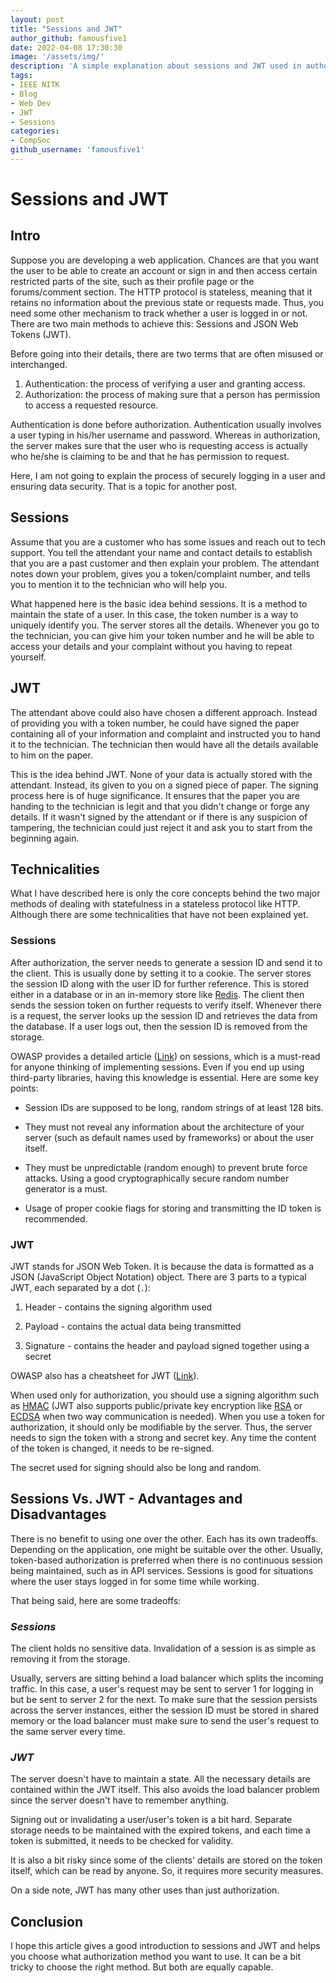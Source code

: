 ```yaml
---
layout: post
title: "Sessions and JWT"
author_github: famousfive1
date: 2022-04-08 17:30:30
image: '/assets/img/'
description: 'A simple explanation about sessions and JWT used in authorization'
tags:
- IEEE NITK
- Blog
- Web Dev
- JWT
- Sessions
categories:
- CompSoc
github_username: 'famousfive1'
---
```


# __Sessions and JWT__

## __Intro__

Suppose you are developing a web application. Chances are that you want the user to be able to create an account or sign in and then access certain restricted parts of the site, such as their profile page or the forums/comment section. The HTTP protocol is stateless, meaning that it retains no information about the previous state or requests made. Thus, you need some other mechanism to track whether a user is logged in or not. There are two main methods to achieve this: Sessions and JSON Web Tokens (JWT).

Before going into their details, there are two terms that are often misused or interchanged.
1. Authentication: the process of verifying a user and granting access.
2. Authorization: the process of making sure that a person has permission to access a requested resource.

Authentication is done before authorization. Authentication usually involves a user typing in his/her username and password. Whereas in authorization, the server makes sure that the user who is requesting access is actually who he/she is claiming to be and that he has permission to request.

Here, I am not going to explain the process of securely logging in a user and ensuring data security. That is a topic for another post.

## __Sessions__

Assume that you are a customer who has some issues and reach out to tech support. You tell the attendant your name and contact details to establish that you are a past customer and then explain your problem. The attendant notes down your problem, gives you a token/complaint number, and tells you to mention it to the technician who will help you.

What happened here is the basic idea behind sessions. It is a method to maintain the state of a user. In this case, the token number is a way to uniquely identify you. The server stores all the details. Whenever you go to the technician, you can give him your token number and he will be able to access your details and your complaint without you having to repeat yourself.

## __JWT__

The attendant above could also have chosen a different approach. Instead of providing you with a token number, he could have signed the paper containing all of your information and complaint and instructed you to hand it to the technician. The technician then would have all the details available to him on the paper.

This is the idea behind JWT. None of your data is actually stored with the attendant. Instead, its given to you on a signed piece of paper. The signing process here is of huge significance. It ensures that the paper you are handing to the technician is legit and that you didn't change or forge any details. If it wasn't signed by the attendant or if there is any suspicion of tampering, the technician could just reject it and ask you to start from the beginning again.

## __Technicalities__

What I have described here is only the core concepts behind the two major methods of dealing with statefulness in a stateless protocol like HTTP. Although there are some technicalities that have not been explained yet.

### __Sessions__

After authorization, the server needs to generate a session ID and send it to the client. This is usually done by setting it to a cookie. The server stores the session ID along with the user ID for further reference. This is stored either in a database or in an in-memory store like [Redis](https://redis.io/). The client then sends the session token on further requests to verify itself. Whenever there is a request, the server looks up the session ID and retrieves the data from the database. If a user logs out, then the session ID is removed from the storage.


OWASP provides a detailed article ([Link](https://cheatsheetseries.owasp.org/cheatsheets/Session_Management_Cheat_Sheet.html)) on sessions, which is a must-read for anyone thinking of implementing sessions. Even if you end up using third-party libraries, having this knowledge is essential. Here are some key points:

- Session IDs are supposed to be long, random strings of at least 128 bits.

- They must not reveal any information about the architecture of your server (such as default names used by frameworks) or about the user itself.

- They must be unpredictable (random enough) to prevent brute force attacks. Using a good cryptographically secure random number generator is a must.

- Usage of proper cookie flags for storing and transmitting the ID token is recommended.


### __JWT__

JWT stands for JSON Web Token. It is because the data is formatted as a JSON (JavaScript Object Notation) object. There are 3 parts to a typical JWT, each separated by a dot (`.`):

1. Header - contains the signing algorithm used

2. Payload - contains the actual data being transmitted

3. Signature - contains the header and payload signed together using a secret

OWASP also has a cheatsheet for JWT ([Link](https://cheatsheetseries.owasp.org/cheatsheets/JSON_Web_Token_for_Java_Cheat_Sheet.html)).

When used only for authorization, you should use a signing algorithm such as [HMAC](https://en.wikipedia.org/wiki/HMAC) (JWT also supports public/private key encryption like [RSA](https://en.wikipedia.org/wiki/RSA_(cryptosystem)) or [ECDSA](https://en.wikipedia.org/wiki/Elliptic_Curve_Digital_Signature_Algorithm) when two way communication is needed). When you use a token for authorization, it should only be modifiable by the server. Thus, the server needs to sign the token with a strong and secret key. Any time the content of the token is changed, it needs to be re-signed.

The secret used for signing should also be long and random.


## __Sessions Vs. JWT - Advantages and Disadvantages__

There is no benefit to using one over the other. Each has its own tradeoffs. Depending on the application, one might be suitable over the other. Usually, token-based authorization is preferred when there is no continuous session being maintained, such as in API services. Sessions is good for situations where the user stays logged in for some time while working.

That being said, here are some tradeoffs:

### _Sessions_

The client holds no sensitive data. Invalidation of a session is as simple as removing it from the storage.

Usually, servers are sitting behind a load balancer which splits the incoming traffic. In this case, a user's request may be sent to server 1 for logging in but be sent to server 2 for the next. To make sure that the session persists across the server instances, either the session ID must be stored in shared memory or the load balancer must make sure to send the user's request to the same server every time.


### _JWT_

The server doesn't have to maintain a state. All the necessary details are contained within the JWT itself. This also avoids the load balancer problem since the server doesn't have to remember anything.

Signing out or invalidating a user/user's token is a bit hard. Separate storage needs to be maintained with the expired tokens, and each time a token is submitted, it needs to be checked for validity.

It is also a bit risky since some of the clients' details are stored on the token itself, which can be read by anyone. So, it requires more security measures.

On a side note, JWT has many other uses than just authorization.


## __Conclusion__

I hope this article gives a good introduction to sessions and JWT and helps you choose what authorization method you want to use. It can be a bit tricky to choose the right method. But both are equally capable. 


